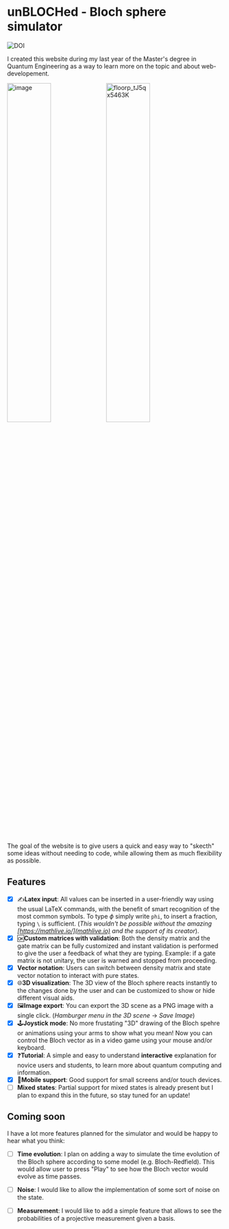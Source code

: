 # un**BLOCH**ed - Bloch sphere simulator

<img alt="DOI" src="https://zenodo.org/badge/DOI/10.5281/zenodo.17087795.svg" />

I created this website during my last year of the Master's degree in Quantum Engineering as a way to learn more on the topic and about web-developement. 

<img width="45%" alt="image" src="https://github.com/user-attachments/assets/32c0f059-6c1c-4133-a90b-ee427b48e633" />
<img width="45%"  alt="floorp_tJ5qx5463K" src="https://github.com/user-attachments/assets/46476b5e-d62b-49c9-be21-bcd50081415c" />


The goal of the website is to give users a quick and easy way to "skecth" some ideas without needing to code, while allowing them as much flexibility as possible.

## Features

- [X] ✍️**Latex input**: All values can be inserted in a user-friendly way using the usual LaTeX commands, with the benefit of smart recognition of the most common symbols. To type $\phi$ simply write `phi`, to insert a fraction, typing `\` is sufficient. (_This wouldn't be possible without the amazing [https://mathlive.io/](mathlive.io) and the support of its creator_).
- [X] 🆗**Custom matrices with validation**: Both the density matrix and the gate matrix can be fully customized and instant validation is performed to give the user a feedback of what they are typing. Example: if a gate matrix is not unitary, the user is warned and stopped from proceeding.
- [X] **Vector notation**: Users can switch between density matrix and state vector notation to interact with pure states.
- [X] 🌐**3D visualization**: The 3D view of the Bloch sphere reacts instantly to the changes done by the user and can be customized to show or hide different visual aids.
- [X] 🖼**Image export**: You can export the 3D scene as a PNG image with a single click. (_Hamburger menu in the 3D scene_ $\rightarrow$ _Save Image_)
- [X] 🕹**Joystick mode**: No more frustating "3D" drawing of the Bloch spehre or animations using your arms to show what you mean! Now you can control the Bloch vector as in a video game using your mouse and/or keyboard.
- [X] ❓**Tutorial**: A simple and easy to understand **interactive** explanation for novice users and students, to learn more about quantum computing and information.
- [X] 📱**Mobile support**: Good support for small screens and/or touch devices.
- [ ] **Mixed states**: Partial support for mixed states is already present but I plan to expand this in the future, so stay tuned for an update! 

## Coming soon

I have a lot more features planned for the simulator and would be happy to hear what you think:

- [ ] **Time evolution**: I plan on adding a way to simulate the time evolution of the Bloch sphere according to some model (e.g. Bloch-Redfield). This would allow user to press "Play" to see how the Bloch vector would evolve as time passes.
- [ ] **Noise**: I would like to allow the implementation of some sort of noise on the state.
- [ ] **Measurement**: I would like to add a simple feature that allows to see the probabilities of a projective measurement given a basis.

